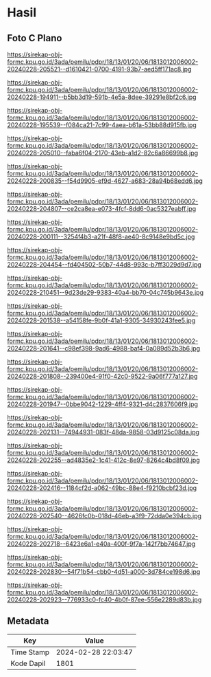 # Hasil

## Foto C Plano

https://sirekap-obj-formc.kpu.go.id/3ada/pemilu/pdpr/18/13/01/20/06/1813012006002-20240228-205521--d1610421-0700-4191-93b7-aed5ff171ac8.jpg

https://sirekap-obj-formc.kpu.go.id/3ada/pemilu/pdpr/18/13/01/20/06/1813012006002-20240228-194911--b5bb3d19-591b-4e5a-8dee-39291e8bf2c6.jpg

https://sirekap-obj-formc.kpu.go.id/3ada/pemilu/pdpr/18/13/01/20/06/1813012006002-20240228-195539--f084ca21-7c99-4aea-b61a-53bb88d915fb.jpg

https://sirekap-obj-formc.kpu.go.id/3ada/pemilu/pdpr/18/13/01/20/06/1813012006002-20240228-205010--faba6f04-2170-43eb-a1d2-82c6a86699b8.jpg

https://sirekap-obj-formc.kpu.go.id/3ada/pemilu/pdpr/18/13/01/20/06/1813012006002-20240228-200835--f54d9905-ef9d-4627-a683-28a94b68edd6.jpg

https://sirekap-obj-formc.kpu.go.id/3ada/pemilu/pdpr/18/13/01/20/06/1813012006002-20240228-204807--ce2ca8ea-e073-4fcf-8dd6-0ac5327eabff.jpg

https://sirekap-obj-formc.kpu.go.id/3ada/pemilu/pdpr/18/13/01/20/06/1813012006002-20240228-200111--3254f4b3-a21f-48f8-ae40-8c9148e9bd5c.jpg

https://sirekap-obj-formc.kpu.go.id/3ada/pemilu/pdpr/18/13/01/20/06/1813012006002-20240228-204454--fd404502-50b7-44d8-993c-b7ff3029d9d7.jpg

https://sirekap-obj-formc.kpu.go.id/3ada/pemilu/pdpr/18/13/01/20/06/1813012006002-20240228-210451--9d23de29-9383-40a4-bb70-04c745b9643e.jpg

https://sirekap-obj-formc.kpu.go.id/3ada/pemilu/pdpr/18/13/01/20/06/1813012006002-20240228-201538--a54158fe-9b0f-41a1-9305-34930243fee5.jpg

https://sirekap-obj-formc.kpu.go.id/3ada/pemilu/pdpr/18/13/01/20/06/1813012006002-20240228-201641--c98ef398-9ad6-4988-baf4-0a089d52b3b6.jpg

https://sirekap-obj-formc.kpu.go.id/3ada/pemilu/pdpr/18/13/01/20/06/1813012006002-20240228-201808--239400e4-91f0-42c0-9522-9a06f777a127.jpg

https://sirekap-obj-formc.kpu.go.id/3ada/pemilu/pdpr/18/13/01/20/06/1813012006002-20240228-201947--0bbe9042-1229-4ff4-9321-d4c2837606f9.jpg

https://sirekap-obj-formc.kpu.go.id/3ada/pemilu/pdpr/18/13/01/20/06/1813012006002-20240228-202131--74944931-083f-48da-9858-03d9125c08da.jpg

https://sirekap-obj-formc.kpu.go.id/3ada/pemilu/pdpr/18/13/01/20/06/1813012006002-20240228-202255--ad4835e2-1c41-412c-8e97-8264c4bd8f09.jpg

https://sirekap-obj-formc.kpu.go.id/3ada/pemilu/pdpr/18/13/01/20/06/1813012006002-20240228-202416--1184cf2d-a062-49bc-88e4-f9210bcbf23d.jpg

https://sirekap-obj-formc.kpu.go.id/3ada/pemilu/pdpr/18/13/01/20/06/1813012006002-20240228-202540--4626fc0b-018d-46eb-a3f9-72dda0e394cb.jpg

https://sirekap-obj-formc.kpu.go.id/3ada/pemilu/pdpr/18/13/01/20/06/1813012006002-20240228-202718--6423e6a1-e40a-400f-9f7a-142f7bb74647.jpg

https://sirekap-obj-formc.kpu.go.id/3ada/pemilu/pdpr/18/13/01/20/06/1813012006002-20240228-202830--54f71b54-cbb0-4d51-a000-3d784ce198d6.jpg

https://sirekap-obj-formc.kpu.go.id/3ada/pemilu/pdpr/18/13/01/20/06/1813012006002-20240228-202923--776933c0-fc40-4b0f-87ee-556e2289d83b.jpg


## Metadata

| Key        | Value               |
| ---------- | ------------------- |
| Time Stamp | 2024-02-28 22:03:47 |
| Kode Dapil | 1801                |




